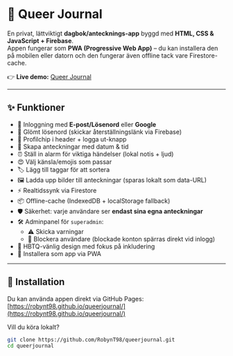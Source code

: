 # 🌈 Queer Journal

En privat, lättviktigt **dagbok/antecknings-app** byggd med **HTML, CSS & JavaScript + Firebase**.  
Appen fungerar som **PWA (Progressive Web App)** – du kan installera den på mobilen eller datorn och den fungerar även offline tack vare Firestore-cache.

👉 **Live demo:** [Queer Journal](https://robynt98.github.io/queerjournal/)

---

## ✨ Funktioner
- 🔐 Inloggning med **E-post/Lösenord** eller **Google**
- 📧 Glömt lösenord (skickar återställningslänk via Firebase)
- 👤 Profilchip i header + logga ut-knapp
- 📅 Skapa anteckningar med datum & tid  
- ⏰ Ställ in alarm för viktiga händelser (lokal notis + ljud)  
- 😍 Välj känsla/emojis som passar  
- 🏷️ Lägg till taggar för att sortera  
- 🖼️ Ladda upp bilder till anteckningar (sparas lokalt som data-URL)  
- ⚡ Realtidssynk via Firestore  
- 📦 Offline-cache (IndexedDB + localStorage fallback)  
- 🛡️ Säkerhet: varje användare ser **endast sina egna anteckningar**  
- 🛠️ Adminpanel för `superadmin`:  
  - ⚠️ Skicka varningar  
  - 🚫 Blockera användare (blockade konton spärras direkt vid inlogg)  
- 🌈 HBTQ-vänlig design med fokus på inkludering  
- 📱 Installera som app via PWA

---

## 🚀 Installation

Du kan använda appen direkt via GitHub Pages:  
[https://robynt98.github.io/queerjournal/](https://robynt98.github.io/queerjournal/)

Vill du köra lokalt?  

```bash
git clone https://github.com/RobynT98/queerjournal.git
cd queerjournal
